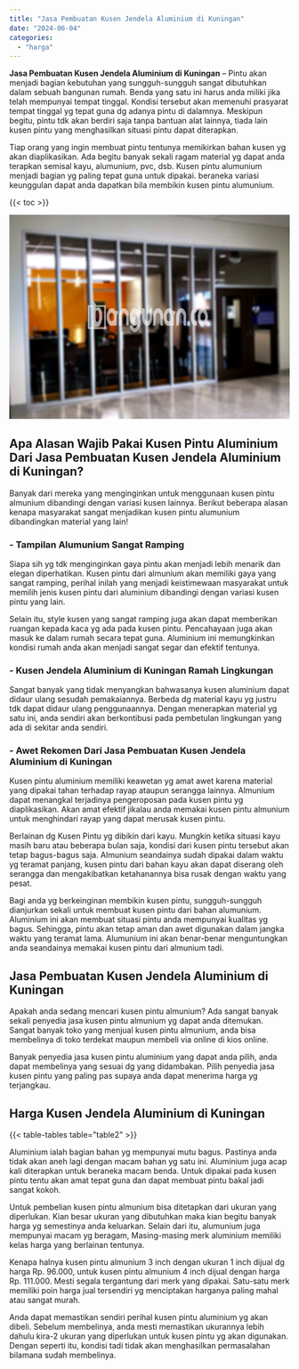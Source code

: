```yaml
---
title: "Jasa Pembuatan Kusen Jendela Aluminium di Kuningan"
date: "2024-06-04"
categories: 
  - "harga"
---
```


**Jasa Pembuatan Kusen Jendela Aluminium di Kuningan** – Pintu akan menjadi bagian kebutuhan yang sungguh-sungguh sangat dibutuhkan dalam sebuah bangunan rumah. Benda yang satu ini harus anda miliki jika telah mempunyai tempat tinggal. Kondisi tersebut akan memenuhi prasyarat tempat tinggal yg tepat guna dg adanya pintu di dalamnya. Meskipun begitu, pintu tdk akan berdiri saja tanpa bantuan alat lainnya, tiada lain kusen pintu yang menghasilkan situasi pintu dapat diterapkan.

Tiap orang yang ingin membuat pintu tentunya memikirkan bahan kusen yg akan diaplikasikan. Ada begitu banyak sekali ragam material yg dapat anda terapkan semisal kayu, alumunium, pvc, dsb. Kusen pintu alumunium menjadi bagian yg paling tepat guna untuk dipakai. beraneka variasi keunggulan dapat anda dapatkan bila membikin kusen pintu alumunium.

{{< toc >}}

![Jasa Pembuatan Kusen Jendela Aluminium di Kuningan](/images/harga-kusen-jendela-alumunium-47.png)

## Apa Alasan Wajib Pakai Kusen Pintu Aluminium Dari Jasa Pembuatan Kusen Jendela Aluminium di Kuningan?

Banyak dari mereka yang menginginkan untuk menggunaan kusen pintu almunium dibandingi dengan variasi kusen lainnya. Berikut beberapa alasan kenapa masyarakat sangat menjadikan kusen pintu alumunium dibandingkan material yang lain!

### \- Tampilan Alumunium Sangat Ramping

Siapa sih yg tdk menginginkan gaya pintu akan menjadi lebih menarik dan elegan diperhatikan. Kusen pintu dari almunium akan memiliki gaya yang sangat ramping, perihal inilah yang menjadi keistimewaan masyarakat untuk memilih jenis kusen pintu dari aluminium dibandingi dengan variasi kusen pintu yang lain.

Selain itu, style kusen yang sangat ramping juga akan dapat memberikan ruangan kepada kaca yg ada pada kusen pintu. Pencahayaan juga akan masuk ke dalam rumah secara tepat guna. Aluminium ini memungkinkan kondisi rumah anda akan menjadi sangat segar dan efektif tentunya.

### \- Kusen Jendela Aluminium di Kuningan Ramah Lingkungan

Sangat banyak yang tidak menyangkan bahwasanya kusen aluminium dapat didaur ulang sesudah pemakaiannya. Berbeda dg material kayu yg justru tdk dapat didaur ulang penggunaannya. Dengan menerapkan material yg satu ini, anda sendiri akan berkontibusi pada pembetulan lingkungan yang ada di sekitar anda sendiri.

### \- Awet Rekomen Dari Jasa Pembuatan Kusen Jendela Aluminium di Kuningan

Kusen pintu aluminium memiliki keawetan yg amat awet karena material yang dipakai tahan terhadap rayap ataupun serangga lainnya. Almunium dapat menangkal terjadinya pengeroposan pada kusen pintu yg diaplikasikan. Akan amat efektif jikalau anda memakai kusen pintu almunium untuk menghindari rayap yang dapat merusak kusen pintu.

Berlainan dg Kusen Pintu yg dibikin dari kayu. Mungkin ketika situasi kayu masih baru atau beberapa bulan saja, kondisi dari kusen pintu tersebut akan tetap bagus-bagus saja. Almunium seandainya sudah dipakai dalam waktu yg teramat panjang, kusen pintu dari bahan kayu akan dapat diserang oleh serangga dan mengakibatkan ketahanannya bisa rusak dengan waktu yang pesat.

Bagi anda yg berkeinginan membikin kusen pintu, sungguh-sungguh dianjurkan sekali untuk membuat kusen pintu dari bahan alumunium. Aluminium ini akan membuat situasi pintu anda mempunyai kualitas yg bagus. Sehingga, pintu akan tetap aman dan awet digunakan dalam jangka waktu yang teramat lama. Alumunium ini akan benar-benar menguntungkan anda seandainya memakai kusen pintu dari almunium tadi.

## Jasa Pembuatan Kusen Jendela Aluminium di Kuningan

Apakah anda sedang mencari kusen pintu almunium? Ada sangat banyak sekali penyedia jasa kusen pintu almunium yg dapat anda ditemukan. Sangat banyak toko yang menjual kusen pintu almunium, anda bisa membelinya di toko terdekat maupun membeli via online di kios online.

Banyak penyedia jasa kusen pintu aluminium yang dapat anda pilih, anda dapat membelinya yang sesuai dg yang didambakan. Pilih penyedia jasa kusen pintu yang paling pas supaya anda dapat menerima harga yg terjangkau.

## Harga Kusen Jendela Aluminium di Kuningan

{{< table-tables table="table2" >}}

Aluminium ialah bagian bahan yg mempunyai mutu bagus. Pastinya anda tidak akan aneh lagi dengan macam bahan yg satu ini. Aluminium juga acap kali diterapkan untuk beraneka macam benda. Untuk dipakai pada kusen pintu tentu akan amat tepat guna dan dapat membuat pintu bakal jadi sangat kokoh.

Untuk pembelian kusen pintu almunium bisa ditetapkan dari ukuran yang diperlukan. Kian besar ukuran yang dibutuhkan maka kian begitu banyak harga yg semestinya anda keluarkan. Selain dari itu, alumunium juga mempunyai macam yg beragam, Masing-masing merk aluminium memiliki kelas harga yang berlainan tentunya.

Kenapa halnya kusen pintu almunium 3 inch dengan ukuran 1 inch dijual dg harga Rp. 96.000, untuk kusen pintu almunium 4 inch dijual dengan harga Rp. 111.000. Mesti segala tergantung dari merk yang dipakai. Satu-satu merk memiliki poin harga jual tersendiri yg menciptakan harganya paling mahal atau sangat murah.

Anda dapat memastikan sendiri perihal kusen pintu aluminium yg akan dibeli. Sebelum membelinya, anda mesti memastikan ukurannya lebih dahulu kira-2 ukuran yang diperlukan untuk kusen pintu yg akan digunakan. Dengan seperti itu, kondisi tadi tidak akan menghasilkan permasalahan bilamana sudah membelinya.
